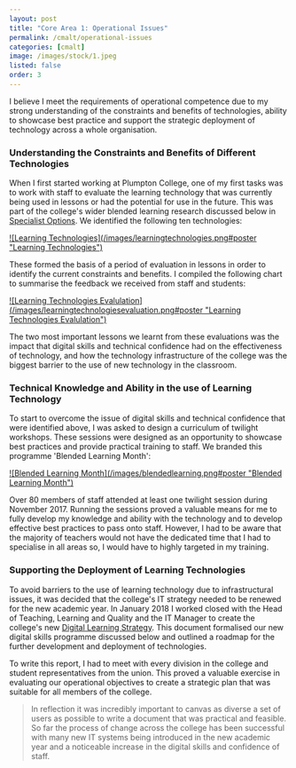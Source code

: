 ```yaml
---
layout: post
title: "Core Area 1: Operational Issues"
permalink: /cmalt/operational-issues
categories: [cmalt]
image: /images/stock/1.jpeg
listed: false
order: 3
---
```


I believe I meet the requirements of operational competence due to my strong understanding of the constraints and benefits of technologies, ability to showcase best practice and support the strategic deployment of technology across a whole organisation.

### Understanding the Constraints and Benefits of Different Technologies
When I first started working at Plumpton College, one of my first tasks was to work with staff to evaluate the learning technology that was currently being used in lessons or had the potential for use in the future. This was part of the college's wider blended learning research discussed below in [Specialist Options](/cmalt#specialistoptions). We identified the following ten technologies:

<a data-fancybox="gallery" href="/images/learningtechnologies.png">
![Learning Technologies](/images/learningtechnologies.png#poster "Learning Technologies")
</a>

These formed the basis of a period of evaluation in lessons in order to identify the current constraints and benefits. I compiled the following chart to summarise the feedback we received from staff and students:

<a data-fancybox="gallery" href="/images/learningtechnologiesevaluation.png">
![Learning Technologies Evalulation](/images/learningtechnologiesevaluation.png#poster "Learning Technologies Evalulation")
</a>

The two most important lessons we learnt from these evaluations was the impact that digital skills and technical confidence had on the effectiveness of technology, and how the technology infrastructure of the college was the biggest barrier to the use of new technology in the classroom.  

### Technical Knowledge and Ability in the use of Learning Technology
To start to overcome the issue of digital skills and technical confidence that were identified above, I was asked to design a curriculum of twilight workshops. These sessions were designed as an opportunity to showcase best practices and provide practical training to staff. We branded this programme 'Blended Learning Month':

<a data-fancybox="gallery" href="/images/blendedlearning.png">
![Blended Learning Month](/images/blendedlearning.png#poster "Blended Learning Month")
</a>

Over 80 members of staff attended at least one twilight session during November 2017. Running the sessions proved a valuable means for me to fully develop my knowledge and ability with the technology and to develop effective best practices to pass onto staff. However, I had to be aware that the majority of teachers would not have the dedicated time that I had to specialise in all areas so, I would have to highly targeted in my training.

### Supporting the Deployment of Learning Technologies
To avoid barriers to the use of learning technology due to infrastructural issues, it was decided that the college's IT strategy needed to be renewed for the new academic year. In January 2018 I worked closed with the Head of Teaching, Learning and Quality and the IT Manager to create the college's new [Digital Learning Strategy](/files/digitallearningstrategy.pdf). This document formalised our new digital skills programme discussed below and outlined a roadmap for the further development and deployment of technologies. 

To write this report, I had to meet with every division in the college and student representatives from the union. This proved a valuable exercise in evaluating our operational objectives to create a strategic plan that was suitable for all members of the college.

> In reflection it was incredibly important to canvas as diverse a set of users as possible to write a document that was practical and feasible. So far the process of change across the college has been successful with many new IT systems being introduced in the new academic year and a noticeable increase in the digital skills and confidence of staff.
